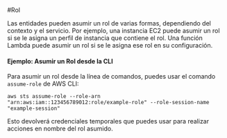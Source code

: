 #Rol 

Las entidades pueden asumir un rol de varias formas, dependiendo del contexto y el servicio. Por ejemplo, una instancia EC2 puede asumir un rol si se le asigna un perfil de instancia que contiene el rol. Una función Lambda puede asumir un rol si se le asigna ese rol en su configuración.

#### Ejemplo: Asumir un Rol desde la CLI

Para asumir un rol desde la línea de comandos, puedes usar el comando `assume-role` de AWS CLI:

```
aws sts assume-role --role-arn "arn:aws:iam::123456789012:role/example-role" --role-session-name "example-session"
```

Esto devolverá credenciales temporales que puedes usar para realizar acciones en nombre del rol asumido.